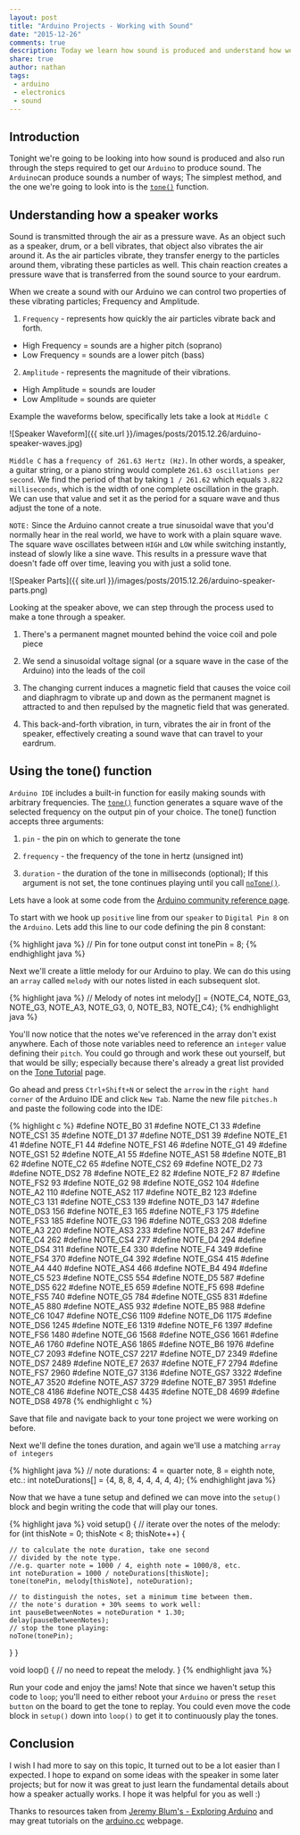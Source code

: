 ```yaml
---
layout: post
title: "Arduino Projects - Working with Sound"
date: "2015-12-26"
comments: true
description: Today we learn how sound is produced and understand how we can create tones using the Arduino tone() library
share: true
author: nathan
tags:
 - arduino
 - electronics
 - sound
---
```


## Introduction

Tonight we're going to be looking into how sound is produced and also run through the steps required to get our `Arduino` to produce sound. The `Arduino`can produce sounds a number of ways; The simplest method, and the one we're going to look into is the [`tone()`](https://www.arduino.cc/en/Reference/Tone) function.

## Understanding how a speaker works

Sound is transmitted through the air as a pressure wave. As an object such as a speaker, drum, or a bell vibrates, that object also vibrates the air around it. As the air particles vibrate, they transfer energy to the particles around them, vibrating these particles as well. This chain reaction creates a pressure wave that is transferred from the sound source to your eardrum.

When we create a sound with our Arduino we can control two properties of these vibrating particles; Frequency and Amplitude.

1. `Frequency` - represents how quickly the air particles vibrate back and forth.
* High Frequency = sounds are a higher pitch (soprano)
* Low Frequency = sounds are a lower pitch (bass)

2. `Amplitude` - represents the magnitude of their vibrations.
* High Amplitude = sounds are louder
* Low Amplitude = sounds are quieter

Example the waveforms below, specifically lets take a look at `Middle C`

![Speaker Waveform]({{ site.url }}/images/posts/2015.12.26/arduino-speaker-waves.jpg)

`Middle C` has a `frequency of 261.63 Hertz (Hz)`. In other words, a speaker, a guitar string, or a piano string would complete `261.63 oscillations per second`. We find the period of that by taking `1 / 261.62` which equals `3.822 milliseconds`, which is the width of one complete oscillation in the graph. We can use that value and set it as the period for a square wave and thus adjust the tone of a note.

`NOTE:` Since the Arduino cannot create a true sinusoidal wave that you'd normally hear in the real world, we have to work with a plain square wave. The square wave oscillates between `HIGH` and `LOW` while switching instantly, instead of slowly like a sine wave. This results in a pressure wave that doesn't fade off over time, leaving you with just a solid tone.

![Speaker Parts]({{ site.url }}/images/posts/2015.12.26/arduino-speaker-parts.png)

Looking at the speaker above, we can step through the process used to make a tone through a speaker.

1. There's a permanent magnet mounted behind the voice coil and pole piece

2. We send a sinusoidal voltage signal (or a square wave in the case of the Arduino) into the leads of the coil

3. The changing current induces a magnetic field that causes the voice coil and diaphragm to vibrate up and down as the permanent magnet is attracted to and then repulsed by the magnetic field that was generated.

4. This back-and-forth vibration, in turn, vibrates the air in front of the speaker, effectively creating a sound wave that can travel to your eardrum.

## Using the tone() function

`Arduino IDE` includes a built-in function for easily making sounds with arbitrary frequencies. The [`tone()`](https://www.arduino.cc/en/Reference/Tone) function generates a square wave of the selected frequency on the output pin of your choice. The tone() function accepts three arguments:

1. `pin` - the pin on which to generate the tone

2. `frequency` - the frequency of the tone in hertz (unsigned int)

3. `duration` - the duration of the tone in milliseconds (optional); If this argument is not set, the tone continues playing until you call [`noTone()`](https://www.arduino.cc/en/Reference/NoTone).

Lets have a look at some code from the [Arduino community reference page](https://www.arduino.cc/en/Tutorial/ToneMelody?from=Tutorial.Tone).

To start with we hook up `positive` line from our `speaker` to `Digital Pin 8` on the `Arduino`. Lets add this line to our code defining the pin 8 constant:

{% highlight java %}
// Pin for tone output
const int tonePin = 8;
{% endhighlight java %}

Next we'll create a little melody for our Arduino to play. We can do this using an `array` called `melody` with our notes listed in each subsequent slot.

{% highlight java %}
// Melody of notes
int melody[] = {NOTE_C4, NOTE_G3, NOTE_G3, NOTE_A3, NOTE_G3, 0, NOTE_B3, NOTE_C4};
{% endhighlight java %}

You'll now notice that the notes we've referenced in the array don't exist anywhere. Each of those note variables need to reference an `integer` value defining their `pitch`. You could go through and work these out yourself, but that would be silly; especially because there's already a great list provided on the [Tone Tutorial](https://www.arduino.cc/en/Tutorial/ToneMelody?from=Tutorial.Tone) page.

Go ahead and press `Ctrl+Shift+N` or select the `arrow` in the `right hand corner` of the Arduino IDE and click `New Tab`. Name the new file `pitches.h` and paste the following code into the IDE:

{% highlight c %}
#define NOTE_B0  31
#define NOTE_C1  33
#define NOTE_CS1 35
#define NOTE_D1  37
#define NOTE_DS1 39
#define NOTE_E1  41
#define NOTE_F1  44
#define NOTE_FS1 46
#define NOTE_G1  49
#define NOTE_GS1 52
#define NOTE_A1  55
#define NOTE_AS1 58
#define NOTE_B1  62
#define NOTE_C2  65
#define NOTE_CS2 69
#define NOTE_D2  73
#define NOTE_DS2 78
#define NOTE_E2  82
#define NOTE_F2  87
#define NOTE_FS2 93
#define NOTE_G2  98
#define NOTE_GS2 104
#define NOTE_A2  110
#define NOTE_AS2 117
#define NOTE_B2  123
#define NOTE_C3  131
#define NOTE_CS3 139
#define NOTE_D3  147
#define NOTE_DS3 156
#define NOTE_E3  165
#define NOTE_F3  175
#define NOTE_FS3 185
#define NOTE_G3  196
#define NOTE_GS3 208
#define NOTE_A3  220
#define NOTE_AS3 233
#define NOTE_B3  247
#define NOTE_C4  262
#define NOTE_CS4 277
#define NOTE_D4  294
#define NOTE_DS4 311
#define NOTE_E4  330
#define NOTE_F4  349
#define NOTE_FS4 370
#define NOTE_G4  392
#define NOTE_GS4 415
#define NOTE_A4  440
#define NOTE_AS4 466
#define NOTE_B4  494
#define NOTE_C5  523
#define NOTE_CS5 554
#define NOTE_D5  587
#define NOTE_DS5 622
#define NOTE_E5  659
#define NOTE_F5  698
#define NOTE_FS5 740
#define NOTE_G5  784
#define NOTE_GS5 831
#define NOTE_A5  880
#define NOTE_AS5 932
#define NOTE_B5  988
#define NOTE_C6  1047
#define NOTE_CS6 1109
#define NOTE_D6  1175
#define NOTE_DS6 1245
#define NOTE_E6  1319
#define NOTE_F6  1397
#define NOTE_FS6 1480
#define NOTE_G6  1568
#define NOTE_GS6 1661
#define NOTE_A6  1760
#define NOTE_AS6 1865
#define NOTE_B6  1976
#define NOTE_C7  2093
#define NOTE_CS7 2217
#define NOTE_D7  2349
#define NOTE_DS7 2489
#define NOTE_E7  2637
#define NOTE_F7  2794
#define NOTE_FS7 2960
#define NOTE_G7  3136
#define NOTE_GS7 3322
#define NOTE_A7  3520
#define NOTE_AS7 3729
#define NOTE_B7  3951
#define NOTE_C8  4186
#define NOTE_CS8 4435
#define NOTE_D8  4699
#define NOTE_DS8 4978
{% endhighlight c %}

Save that file and navigate back to your tone project we were working on before.

Next we'll define the tones duration, and again we'll use a matching `array of integers`

{% highlight java %}
// note durations: 4 = quarter note, 8 = eighth note, etc.:
int noteDurations[] = {4, 8, 8, 4, 4, 4, 4, 4};
{% endhighlight java %}

Now that we have a tune setup and defined we can move into the `setup()` block and begin writing the code that will play our tones.

{% highlight java %}
void setup() {
  // iterate over the notes of the melody:
  for (int thisNote = 0; thisNote < 8; thisNote++) {

    // to calculate the note duration, take one second
    // divided by the note type.
    //e.g. quarter note = 1000 / 4, eighth note = 1000/8, etc.
    int noteDuration = 1000 / noteDurations[thisNote];
    tone(tonePin, melody[thisNote], noteDuration);

    // to distinguish the notes, set a minimum time between them.
    // the note's duration + 30% seems to work well:
    int pauseBetweenNotes = noteDuration * 1.30;
    delay(pauseBetweenNotes);
    // stop the tone playing:
    noTone(tonePin);
  }
}

void loop() {
  // no need to repeat the melody.
}
{% endhighlight java %}

Run your code and enjoy the jams! Note that since we haven't setup this code to `loop`; you'll need to either reboot your `Arduino` or press the `reset button` on the board to get the tone to replay. You could even move the code block in `setup()` down into `loop()` to get it to continuously play the tones.

## Conclusion

I wish I had more to say on this topic, It turned out to be a lot easier than I expected. I hope to expand on some ideas with the speaker in some later projects; but for now it was great to just learn the fundamental details about how a speaker actually works. I hope it was helpful for you as well :)

Thanks to resources taken from [Jeremy Blum's - Exploring Arduino](http://exploringarduino.com/) and may great tutorials on the [arduino.cc](https://www.arduino.cc) webpage.
